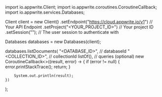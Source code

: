 import io.appwrite.Client;
import io.appwrite.coroutines.CoroutineCallback;
import io.appwrite.services.Databases;

Client client = new Client()
    .setEndpoint("https://cloud.appwrite.io/v1") // Your API Endpoint
    .setProject("&lt;YOUR_PROJECT_ID&gt;") // Your project ID
    .setSession(""); // The user session to authenticate with

Databases databases = new Databases(client);

databases.listDocuments(
    "<DATABASE_ID>", // databaseId
    "<COLLECTION_ID>", // collectionId
    listOf(), // queries (optional)
    new CoroutineCallback<>((result, error) -> {
        if (error != null) {
            error.printStackTrace();
            return;
        }

        System.out.println(result);
    })
);


